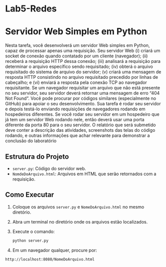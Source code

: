 # Lab5-Redes

# Servidor Web Simples em Python

Nesta tarefa, você desenvolverá um servidor Web simples em Python, capaz de
processar apenas uma requisição. Seu servidor Web (i) criará um socket de conexão
quando contatado por um cliente (navegador); (ii) receberá a requisição HTTP dessa
conexão; (iii) analisará a requisição para determinar o arquivo específico sendo
requisitado; (iv) obterá o arquivo requisitado do sistema de arquivo do servidor; (v) criará
uma mensagem de resposta HTTP consistindo no arquivo requisitado precedido por
linhas de cabeçalho; e (vi) enviará a resposta pela conexão TCP ao navegador
requisitante. Se um navegador requisitar um arquivo que não está presente no seu
servidor, seu servidor deverá retornar uma mensagem de erro “404 Not Found”.
Você pode procurar por códigos similares (especialmente no GitHub) para apoiar o seu
desenvolvimento. Sua tarefa é rodar seu servidor e depois testá-lo enviando requisições
de navegadores rodando em hospedeiros diferentes. Se você rodar seu servidor em um
hospedeiro que já tem um servidor Web rodando nele, então deverá usar uma porta
diferente da porta 80 para o seu servidor.
O relatório que será submetido deve conter a descrição das atividades, screenshots das
telas do código rodando, e outras informações que achar relevante para demonstrar a
conclusão do laboratório

## Estrutura do Projeto

- `server.py`: Código do servidor web.
- `NomdeDoArquivo.html`: Arquivos em HTML que serão retornados com a requisição.

## Como Executar


1. Coloque os arquivos `server.py` e `NomeDoArquivo.html` no mesmo diretório.
2. Abra um terminal no diretório onde os arquivos estão localizados.
3. Execute o comando:

   ```sh
   python server.py

4. Em um navegador qualquer, procure por:

  ```sh
  http://localhost:8080/NomeDoArquivo.html

